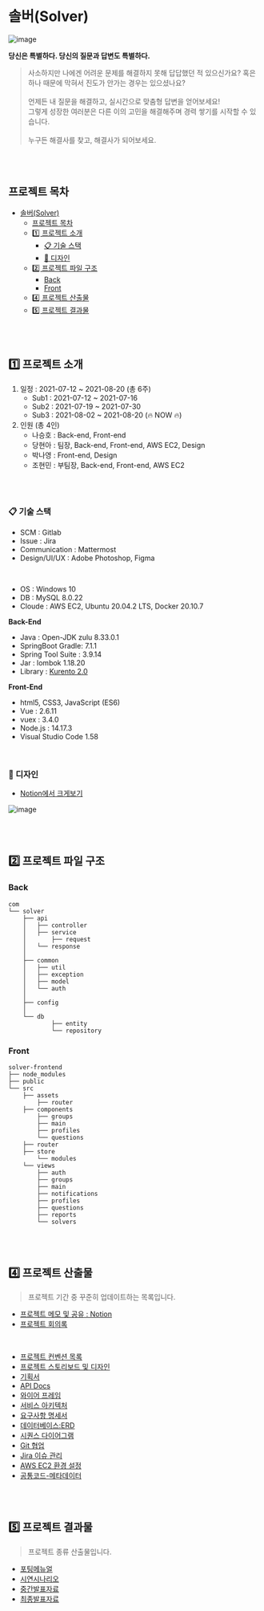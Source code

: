# 솔버(Solver)

![image](https://user-images.githubusercontent.com/45550607/127493916-e2f4d237-272a-439f-903c-a66ea4261788.png)

**당신은 특별하다. 당신의 질문과 답변도 특별하다.**
> 사소하지만 나에겐 어려운 문제를 해결하지 못해 답답했던 적 있으신가요? 혹은 하나 때문에 막혀서 진도가 안가는 경우는 있으셨나요?<br><br>
> 언제든 내 질문을 해결하고, 실시간으로 맞춤형 답변을 얻어보세요!<br>
> 그렇게 성장한 여러분은 다른 이의 고민을 해결해주며 경력 쌓기를 시작할 수 있습니다. <br><br>
> 누구든 해결사를 찾고, 해결사가 되어보세요.

<br><br>

## 프로젝트 목차
- [솔버(Solver)](#솔버solver)
	- [프로젝트 목차](#프로젝트-목차)
	- [1️⃣ 프로젝트 소개](#1️⃣-프로젝트-소개)
		- [📋 기술 스택](#-기술-스택)
		- [🎨 디자인](#-디자인)
	- [2️⃣ 프로젝트 파일 구조](#2️⃣-프로젝트-파일-구조)
		- [Back](#back)
		- [Front](#front)
	- [4️⃣ 프로젝트 산출물](#4️⃣-프로젝트-산출물)
	- [5️⃣ 프로젝트 결과물](#5️⃣-프로젝트-결과물)

<br><br>

## 1️⃣ 프로젝트 소개

1. 일정 : 2021-07-12 ~ 2021-08-20 (총 6주)
   - Sub1 : 2021-07-12 ~ 2021-07-16
   - Sub2 : 2021-07-19 ~ 2021-07-30
   - Sub3 : 2021-08-02 ~ 2021-08-20 (🔥 NOW 🔥)
2. 인원 (총 4인)
	 - 나승호 : Back-end, Front-end
	 - 당현아 : 팀장, Back-end, Front-end, AWS EC2, Design
	 - 박나영 : Front-end, Design
	 - 조현민 : 부팀장, Back-end, Front-end, AWS EC2

<br><br>

### 📋 기술 스택

- SCM : Gitlab
- Issue : Jira
- Communication : Mattermost
- Design/UI/UX : Adobe Photoshop, Figma

<br>

- OS : Windows 10
- DB : MySQL 8.0.22
- Cloude : AWS EC2, Ubuntu 20.04.2 LTS, Docker 20.10.7

**Back-End**
  - Java : Open-JDK zulu 8.33.0.1
  - SpringBoot Gradle: 7.1.1
  - Spring Tool Suite : 3.9.14
  - Jar : lombok 1.18.20
  - Library : [Kurento 2.0](https://github.com/Kurento/kurento-tutorial-java)

**Front-End**
  - html5, CSS3, JavaScript (ES6)
  - Vue : 2.6.11
  - vuex : 3.4.0
  - Node.js : 14.17.3
  - Visual Studio Code 1.58

<br>

### 🎨 디자인
- [Notion에서 크게보기](https://www.notion.so/danghyeona/6369d09c85a243a299d7402a2e4d8944)

![image](https://user-images.githubusercontent.com/45550607/127514001-020a11cc-e660-476f-8a09-7137fdec219f.png)

<br><br>

## 2️⃣ 프로젝트 파일 구조

### Back

```
com
└── solver
	├── api
	│   ├── controller
	│   ├── service
	│		├── request
	│   └── response
	│
	├── common
	│   ├── util
	│   ├── exception
	│   ├── model
	│   └── auth
	│
	├── config
	│
	└── db
			├── entity
			└── repository
```

### Front

```
solver-frontend
├── node_modules
├── public
└── src
	├── assets
     	├── router
	├── components
		├── groups
		├── main
		├── profiles
		└── questions
	├── router
	├── store
		└── modules
	└── views
		├── auth
		├── groups
		├── main
		├── notifications
		├── profiles
		├── questions
		├── reports
		└── solvers
```

<br><br>

## 4️⃣ 프로젝트 산출물
> 프로젝트 기간 중 꾸준히 업데이트하는 목록입니다.
- [프로젝트 메모 및 공유 : Notion](https://danghyeona.notion.site/Solver-1b2691348e2d4334a4deb5699167ef59)
- [프로젝트 회의록](./docs/회의록.md)

<br>

- [프로젝트 컨벤션 목록](./docs/컨벤션목록.md)
- [프로젝트 스토리보드 및 디자인](./docs/디자인스토리보드.md)
- [기획서](./docs/기획서.md)
- [API Docs](https://www.notion.so/danghyeona/API-961534ee05374f65ad6fb75d55167f65)
- [와이어 프레임](./docs/와이어프레임.md)
- [서비스 아키텍처](./docs/아키텍처.md)
- [요구사항 명세서](./docs/요구사항명세서.md)
- [데이터베이스:ERD](./docs/데이터베이스.md)
- [시퀀스 다이어그램](./docs/시퀀스다이어그램.md)
- [Git 협업](./docs/Git-관리.md)
- [Jira 이슈 관리](./docs/Jira-이슈-관리.md)
- [AWS EC2 환경 설정](./docs/AWS-EC2.md)
- [공통코드-메타데이터](./docs/공통코드-메타데이터.md)


<br><br>

## 5️⃣ 프로젝트 결과물
> 프로젝트 종류 산출물입니다.

- [포팅메뉴얼](./exec/공통PJT_서울5반_A507_포팅메뉴얼.pdf)
- [시연시나리오](./exec/공통_PJT_서울5반_A507_시연시나리오.pdf)
- [중간발표자료](./pt/[중간]%20공통_PJT_서울5반_A507.pdf)
- [최종발표자료](./pt/[최종]%20공통_PJT_서울5반_A507.pdf)
